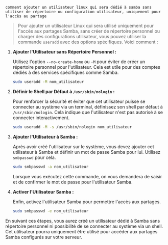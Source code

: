 ```
comment ajouter un utilisateur linux qui sera dédié à samba sans utiliser de répertoire ou configuration utilisateur, uniquement pour l'accès au partage
```

>Pour ajouter un utilisateur Linux qui sera utilisé uniquement pour l'accès aux partages Samba, sans créer de répertoire personnel ou charger des configurations utilisateur, vous pouvez utiliser la commande `useradd` avec des options spécifiques. Voici comment :

1. **Ajouter l'Utilisateur sans Répertoire Personnel :**
   
   Utilisez l'option `--no-create-home` ou `-M` pour éviter de créer un répertoire personnel pour l'utilisateur. Cela est utile pour des comptes dédiés à des services spécifiques comme Samba.

   ```bash
   sudo useradd -M nom_utilisateur
   ```

2. **Définir le Shell par Défaut à `/usr/sbin/nologin` :**

   Pour renforcer la sécurité et éviter que cet utilisateur puisse se connecter au système via un terminal, définissez son shell par défaut à `/usr/sbin/nologin`. Cela indique que l'utilisateur n'est pas autorisé à se connecter interactivement.

   ```bash
   sudo useradd -M -s /usr/sbin/nologin nom_utilisateur
   ```

3. **Ajouter l'Utilisateur à Samba :**

   Après avoir créé l'utilisateur sur le système, vous devez ajouter cet utilisateur à Samba et définir un mot de passe Samba pour lui. Utilisez `smbpasswd` pour cela.

   ```bash
   sudo smbpasswd -a nom_utilisateur
   ```

   Lorsque vous exécutez cette commande, on vous demandera de saisir et de confirmer le mot de passe pour l'utilisateur Samba.

4. **Activer l'Utilisateur Samba :**

   Enfin, activez l'utilisateur Samba pour permettre l'accès aux partages.

   ```bash
   sudo smbpasswd -e nom_utilisateur
   ```

En suivant ces étapes, vous aurez créé un utilisateur dédié à Samba sans répertoire personnel ni possibilité de se connecter au système via un shell. Cet utilisateur pourra uniquement être utilisé pour accéder aux partages Samba configurés sur votre serveur.